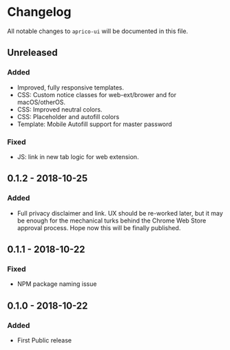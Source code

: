 # Changelog
All notable changes to `aprico-ui` will be documented in this file.

## Unreleased 
### Added
- Improved, fully responsive templates.
- CSS: Custom notice classes for web-ext/brower and for macOS/otherOS.
- CSS: Improved neutral colors.
- CSS: Placeholder and autofill colors
- Template: Mobile Autofill support for master password

### Fixed
- JS: link in new tab logic for web extension.

## 0.1.2 - 2018-10-25
### Added
- Full privacy disclaimer and link. UX should be re-worked later, but it may be enough for the mechanical turks behind the Chrome Web Store approval process. Hope now this will be finally published.

## 0.1.1 - 2018-10-22
### Fixed
- NPM package naming issue

## 0.1.0 - 2018-10-22
### Added
- First Public release
